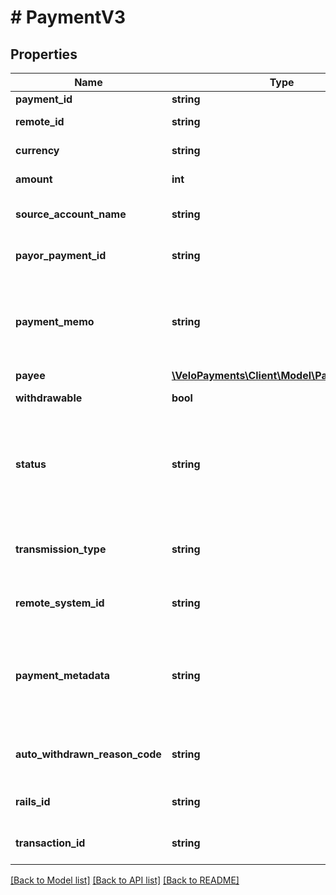 # # PaymentV3

## Properties

Name | Type | Description | Notes
------------ | ------------- | ------------- | -------------
**payment_id** | **string** | The id of the payment |
**remote_id** | **string** | The remoteId supplied by the payor that identifies the payee | [optional]
**currency** | **string** | The currency that the payment was made in | [optional]
**amount** | **int** | The amount of the payment in minor units | [optional]
**source_account_name** | **string** | The identifier of the source account to debit the payment from | [optional]
**payor_payment_id** | **string** | A reference identifier for the payor for the given payee payment | [optional]
**payment_memo** | **string** | &lt;p&gt;Any value here will override the memo value in the parent payout&lt;/p&gt; &lt;p&gt;This should be the reference field on the statement seen by the payee (but not via ACH)&lt;/p&gt; | [optional]
**payee** | [**\VeloPayments\Client\Model\PayoutPayeeV3**](PayoutPayeeV3.md) |  | [optional]
**withdrawable** | **bool** | Can this paynent be withdrawn | [optional]
**status** | **string** | Current status of payment. One of the following values: SUBMITTED, ACCEPTED, REJECTED, WITHDRAWN, RETURNED, AWAITING_FUNDS, FUNDED, UNFUNDED, CANCELLED, BANK_PAYMENT_REQUESTED | [optional]
**transmission_type** | **string** | &lt;p&gt;The transmission method of the payment.&lt;/p&gt; &lt;p&gt;Valid values for transmissionType can be found attached to the Source Account&lt;/p&gt; | [optional]
**remote_system_id** | **string** | &lt;p&gt;The identifier for the remote payments system if not Velo&lt;/p&gt; | [optional]
**payment_metadata** | **string** | &lt;p&gt;Metadata about the payment that may be relevant to the specific rails or remote system making the payout&lt;/p&gt; &lt;p&gt;The structure of the data will be dictated by the requirements of the payment rails&lt;/p&gt; | [optional]
**auto_withdrawn_reason_code** | **string** | Populated only if the payment was automatically withdrawn during instruction for being invalid | [optional]
**rails_id** | **string** | Indicates the 3rd party system involved in making this payment | [optional]
**transaction_id** | **string** | The id of the transaction associated with this payment if there was one | [optional]

[[Back to Model list]](../../README.md#models) [[Back to API list]](../../README.md#endpoints) [[Back to README]](../../README.md)
